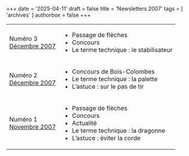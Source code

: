 +++
date = '2025-04-11'
draft = false
title = 'Newsletters 2007'
tags = [ 'archives' ]
authorbox = false
+++

<table>
    <tbody>
        <tr>
            <td>Numéro 3<br/>
            <a href="/newsletters/newsletter-200712_03.pdf">
                Décembre 2007
                </a>
            </td>
            <td>
                <ul>
                    <li>Passage de flèches</li>
                    <li>Concours</li>
                    <li>Le terme technique : le stabilisateur</li>
                </ul>
            </td>
        </tr>
        <tr>
            <td>Numéro 2<br/>
            <a href="/newsletters/newsletter-200712_02.pdf">
                Décembre 2007
                </a>
            </td>
            <td>
                <ul>
                    <li>Concours de Bois-Colombes</li>
                    <li>Le terme technique : la palette</li>
                    <li>L’astuce : sur le pas de tir</li>
                </ul>
            </td>
        </tr>
        <tr>
            <td>Numéro 1<br/>
            <a href="/newsletters/newsletter-200711_01.pdf">
                Novembre 2007
                </a>
            </td>
            <td>
                <ul>
                    <li>Passage de flèches</li>
                    <li>Concours</li>
                    <li>Actualité</li>
                    <li>Le terme technique : la dragonne</li>
                    <li>L’astuce : éviter la corde</li>
                </ul>
            </td>
        </tr>
    </tbody>
</table>
